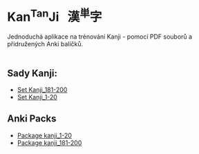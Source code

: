 
# Kan<sup>Tan</sup>Ji &nbsp; 漢<sup>単</sup>字
Jednoduchá aplikace na trénování Kanji - pomocí PDF souborů a přidružených Anki balíčků.
<br><br>

## Sady Kanji:
 - <a href="pdf/Kanji_181-200.pdf">Set Kanji_181-200</a>
 - <a href="pdf/Kanji_1-20.pdf">Set Kanji_1-20</a>

## Anki Packs
 - <a href="anki/kanji_1-20.apkg">Package kanji_1-20</a>
 - <a href="anki/kanji_181-200.apkg">Package kanji_181-200</a>

